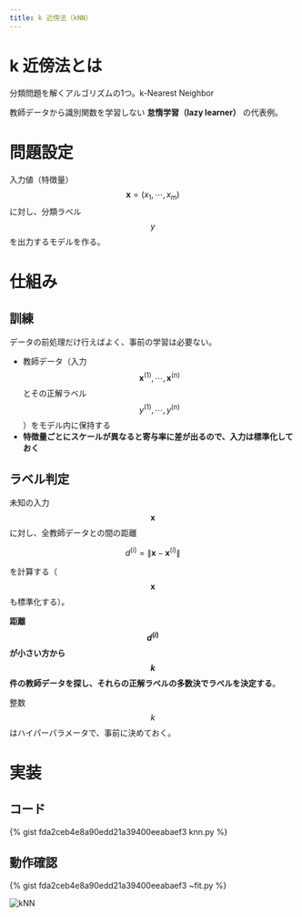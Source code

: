 ```yaml
---
title: k 近傍法（kNN）
---
```


# k 近傍法とは

分類問題を解くアルゴリズムの1つ。k-Nearest Neighbor

教師データから識別関数を学習しない **怠惰学習（lazy learner）** の代表例。

# 問題設定

入力値（特徴量） $$\boldsymbol{x} = (x_1, \cdots, x_m)$$ に対し、分類ラベル $$y$$ を出力するモデルを作る。

# 仕組み

## 訓練

データの前処理だけ行えばよく、事前の学習は必要ない。

- 教師データ（入力 $$\boldsymbol{x}^{(1)}, \cdots, \boldsymbol{x}^{(n)}$$ とその正解ラベル $$y^{(1)}, \cdots, y^{(n)}$$）をモデル内に保持する
- **特徴量ごとにスケールが異なると寄与率に差が出るので、入力は標準化しておく**

## ラベル判定

未知の入力 $$\boldsymbol{x}$$ に対し、全教師データとの間の距離

$$
d^{(i)} = \| \boldsymbol{x} - \boldsymbol{x}^{(i)} \|
$$

を計算する（$$\boldsymbol{x}$$ も標準化する）。

**距離 $$d^{(i)}$$ が小さい方から $$k$$ 件の教師データを探し、それらの正解ラベルの多数決でラベルを決定する**。

整数 $$k$$ はハイパーパラメータで、事前に決めておく。


# 実装

## コード

{% gist fda2ceb4e8a90edd21a39400eeabaef3 knn.py %}

## 動作確認

{% gist fda2ceb4e8a90edd21a39400eeabaef3 ~fit.py %}

![kNN](https://user-images.githubusercontent.com/13412823/80159295-96babb80-8605-11ea-8984-6d7924be83ad.png)

